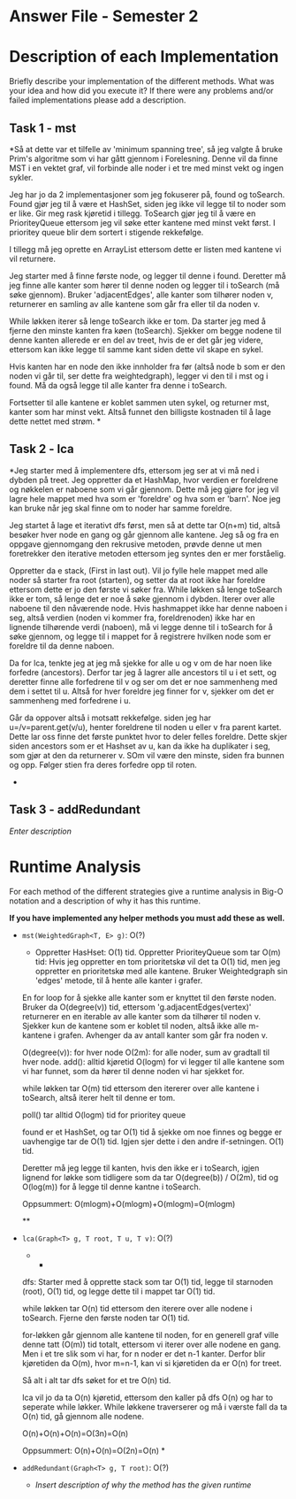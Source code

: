 # Answer File - Semester 2
# Description of each Implementation
Briefly describe your implementation of the different methods. What was your idea and how did you execute it? If there were any problems and/or failed implementations please add a description.

## Task 1 - mst
*Så at dette var et tilfelle av 'minimum spanning tree', så jeg valgte å bruke Prim's algoritme som vi har gått gjennom i Forelesning. Denne vil da finne MST
i en vektet graf, vil forbinde alle noder i et tre med minst vekt og ingen sykler. 

Jeg har jo da 2 implementasjoner som jeg fokuserer på, found og toSearch. Found gjør jeg til å være et HashSet, siden jeg ikke vil legge til to noder som er 
like. Gir meg rask kjøretid i tillegg. ToSearch gjør jeg til å være en PrioriteyQueue ettersom jeg vil søke etter kantene med minst vekt først. I prioritey queue blir dem sortert i stigende rekkefølge.  

I tillegg må jeg oprette en ArrayList ettersom dette er listen med kantene vi vil returnere. 

Jeg starter med å finne første node, og legger til denne i found. Deretter må jeg finne alle kanter som hører til denne noden og legger til i toSearch (må søke gjennom). Bruker 'adjacentEdges', alle kanter som tilhører noden v, returnerer en samling av alle kantene som går fra eller til da noden v. 

While løkken iterer så lenge toSearch ikke er tom. Da starter jeg med å fjerne den minste kanten fra køen (toSearch). Sjekker om begge nodene til denne kanten allerede er en del av treet, hvis de er det går jeg videre, ettersom kan ikke legge til samme kant siden dette vil skape en sykel.

Hvis kanten har en node den ikke innholder fra før (altså node b som er den noden vi går til, ser dette fra weightedgraph), legger vi den til i mst og i found. Må da også legge til alle kanter fra denne i toSearch. 

Fortsetter til alle kantene er koblet sammen uten sykel, og returner mst, kanter som har minst vekt. Altså funnet den billigste kostnaden til å lage dette nettet med strøm.    *

## Task 2 - lca
*Jeg starter med å implementere dfs, ettersom jeg ser at vi må ned i dybden på treet. Jeg oppretter da et HashMap, hvor verdien er foreldrene og nøkkelen er naboene som vi går gjennom. Dette må jeg gjøre for jeg vil lagre hele mappet med hva som er 'foreldre' og hva som er 'barn'. Noe jeg kan bruke når jeg skal finne om to noder har samme foreldre. 

Jeg startet å lage et iterativt dfs først, men så at dette tar O(n+m) tid, altså besøker hver node en gang og går gjennom alle kantene. Jeg så og fra en oppgave gjennomgang den rekrusive metoden, prøvde denne ut men foretrekker den iterative metoden ettersom jeg syntes den er mer forståelig. 

Oppretter da e stack, (First in last out). Vil jo fylle hele mappet med alle noder så starter fra root (starten), og setter da at root ikke har foreldre ettersom dette er jo den første vi søker fra. While løkken så lenge toSearch ikke er tom, så lenge det er noe å søke gjennom i dybden. Iterer over alle naboene til den nåværende node. Hvis hashmappet ikke har denne naboen i seg, altså verdien (noden vi kommer fra, foreldrenoden) ikke har en lignende tilhørende verdi (naboen), må vi legge denne til i toSearch for å søke gjennom, og legge til i mappet for å registrere hvilken node som er foreldre til da denne naboen. 

Da for lca, tenkte jeg at jeg må sjekke for alle u og v om de har noen like forfedre (ancestors). Derfor tar jeg å lagrer alle ancestors til u i et sett, og deretter finne alle forfedrene til v og ser om det er noe sammenheng med dem i settet til u. Altså for hver foreldre jeg finner for v, sjekker om det er sammenheng med forfedrene i u. 

 Går da oppover altså i motsatt rekkefølge. siden jeg har u=/v=parent.get(v/u), henter foreldrene til noden u eller v fra parent kartet. Dette lar oss finne det første punktet hvor to deler felles foreldre. Dette skjer siden ancestors som er et Hashset av u, kan da ikke ha duplikater i seg, som gjør at den da returnerer v. SOm vil være den minste, siden fra bunnen og opp. Følger stien fra deres forfedre opp til roten. 


  *

## Task 3 - addRedundant
*Enter description*


# Runtime Analysis
For each method of the different strategies give a runtime analysis in Big-O notation and a description of why it has this runtime.

**If you have implemented any helper methods you must add these as well.**

* ``mst(WeightedGraph<T, E> g)``: O(?)
    * Oppretter HasHset: O(1) tid. 
    Oppretter PrioriteyQueue som tar O(m) tid: Hvis jeg oppretter en tom prioritetskø vil det ta O(1) tid, men jeg oppretter en prioritetskø med alle kantene. Bruker Weightedgraph sin 'edges' metode, til å hente alle kanter i grafer.

    En for loop for å sjekke alle kanter som er knyttet til den første noden. Bruker da O(degree(v)) tid, ettersom 'g.adjacentEdges(vertex)' returnerer en en iterable av alle kanter som da tilhører til noden v. Sjekker kun de kantene som er koblet til noden, altså ikke alle m-kantene i grafen. Avhenger da av antall kanter som går fra noden v. 

    O(degree(v)): for hver node
    O(2m): for alle noder, sum av gradtall til hver node. 
    add(): alltid kjøretid O(logm) for vi legger til alle kantene som vi har funnet, som da hører til denne noden vi har sjekket for. 

    while løkken tar O(m) tid ettersom den itererer over alle kantene i toSearch, altså iterer helt til denne er tom. 

    poll() tar alltid O(logm) tid for prioritey queue

    found er et HashSet, og tar O(1) tid å sjekke om noe finnes og begge er uavhengige tar de O(1) tid. Igjen sjer dette i den andre if-setningen. O(1) tid. 

    Deretter må jeg legge til kanten, hvis den ikke er i toSearch, igjen lignend for løkke som tidligere som da tar O(degree(b)) / O(2m), tid og O(log(m)) for å legge til denne kantne i toSearch. 

    Oppsummert:
    O(mlogm)+O(mlogm)+O(mlogm)=O(mlogm)


    **
* ``lca(Graph<T> g, T root, T u, T v)``: O(?)
    * *
    dfs:
    Starter med å opprette stack som tar O(1) tid, legge til starnoden (root), O(1) tid, og legge dette til i mappet tar O(1) tid. 

    while løkken tar O(n) tid ettersom den iterere over alle nodene i toSearch. Fjerne den første noden tar O(1) tid. 

    for-løkken går gjennom alle kantene til noden, for en generell graf ville denne tatt (O(m)) tid totalt, ettersom vi iterer over alle nodene en gang. Men i et tre slik som vi har, for n noder er det n-1 kanter. Derfor blir kjøretiden da O(m), hvor m=n-1, kan vi si kjøretiden da er O(n) for treet. 

    Så alt i alt tar dfs søket for et tre O(n) tid. 

    lca vil jo da ta O(n) kjøretid, ettersom den kaller på dfs O(n) og har to seperate while løkker. While løkkene traverserer og må i værste fall da ta O(n) tid, gå gjennom alle nodene. 
    
    O(n)+O(n)+O(n)=O(3n)=O(n)

    Oppsummert: O(n)+O(n)=O(2n)=O(n)
    *
* ``addRedundant(Graph<T> g, T root)``: O(?)
    * *Insert description of why the method has the given runtime*

